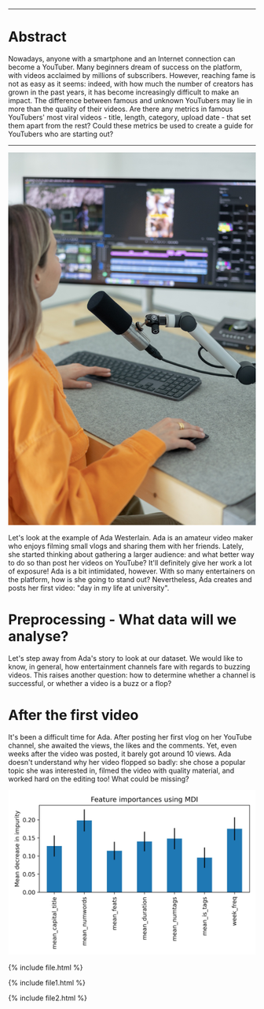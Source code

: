 ***

# Abstract
Nowadays, anyone with a smartphone and an Internet connection can become a YouTuber. Many beginners dream of success on the platform, with videos acclaimed by millions of subscribers. However, reaching fame is not as easy as it seems: indeed, with how much the number of creators has grown in the past years, it has become increasingly difficult to make an impact. The difference between famous and unknown YouTubers may lie in more than the quality of their videos. Are there any metrics in famous YouTubers' most viral videos - title, length, category, upload date - that set them apart from the rest? Could these metrics be used to create a guide for YouTubers who are starting out?


***


![image](sebastian-pandelache-taPBy6XyMoQ-unsplash.jpg)

Let's look at the example of Ada Westerlain. Ada is an amateur video maker who enjoys filming small vlogs and sharing them with her friends. Lately, she started thinking about gathering a larger audience: and what better way to do so than post her videos on YouTube? It'll definitely give her work a lot of exposure! Ada is a bit intimidated, however. With so many entertainers on the platform, how is she going to stand out? Nevertheless, Ada creates and posts her first video: "day in my life at university".

# Preprocessing - What data will we analyse?

Let's step away from Ada's story to look at our dataset. We would like to know, in general, how entertainment channels fare with regards to buzzing videos. This raises another question: how to determine whether a channel is successful, or whether a video is a buzz or a flop?

# After the first video

It's been a difficult time for Ada. After posting her first vlog on her YouTube channel, she awaited the views, the likes and the comments. Yet, even weeks after the video was posted, it barely got around 10 views. Ada doesn't understand why her video flopped so badly: she chose a popular topic she was interested in, filmed the video with quality material, and worked hard on the editing too! What could be missing?

![image](output/Importance_feature.jpg)

{% include file.html %}

{% include file1.html %}

{% include file2.html %}

<script src="https://gist.github.com/zwierski/fe66b9662878b9f29f9a231190e215d2.js"></script>
